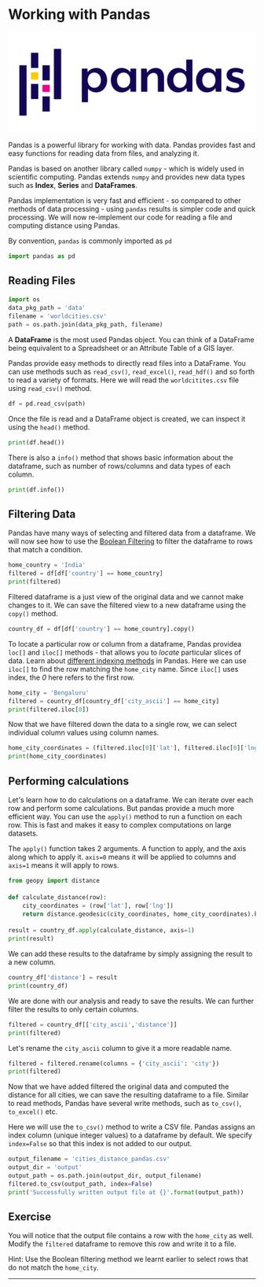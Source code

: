 # Working with Pandas

![](images/python_foundation/pandas-logo.png)

Pandas is a powerful library for working with data. Pandas provides fast and easy functions for reading data from files, and analyzing it.

Pandas is based on another library called `numpy` - which is widely used in scientific computing. Pandas extends `numpy` and provides new data types such as **Index**, **Series** and **DataFrames**.

Pandas implementation is very fast and efficient - so compared to other methods of data processing - using `pandas` results is simpler code and quick processing. We will now re-implement our code for reading a file and computing distance using Pandas.

By convention, `pandas` is commonly imported as `pd`


```python
import pandas as pd
```

## Reading Files


```python
import os
data_pkg_path = 'data'
filename = 'worldcities.csv'
path = os.path.join(data_pkg_path, filename)
```

A **DataFrame** is the most used Pandas object. You can think of a DataFrame being equivalent to a Spreadsheet or an Attribute Table of a GIS layer. 

Pandas provide easy methods to directly read files into a DataFrame. You can use methods such as `read_csv()`, `read_excel()`, `read_hdf()` and so forth to read a variety of formats. Here we will read the `worldcitites.csv` file using `read_csv()` method.


```python
df = pd.read_csv(path)
```

Once the file is read and a DataFrame object is created, we can inspect it using the `head()` method. 


```python
print(df.head())
```

There is also a `info()` method that shows basic information about the dataframe, such as number of rows/columns and data types of each column.


```python
print(df.info())
```

## Filtering Data

Pandas have many ways of selecting and filtered data from a dataframe. We will now see how to use the [Boolean Filtering](https://pandas.pydata.org/pandas-docs/stable/user_guide/indexing.html#boolean-indexing) to filter the dataframe to rows that match a condition.


```python
home_country = 'India'
filtered = df[df['country'] == home_country]
print(filtered)
```

Filtered dataframe is a just view of the original data and we cannot make changes to it. We can save the filtered view to a new dataframe using the `copy()` method.


```python
country_df = df[df['country'] == home_country].copy()
```

To locate a particular row or column from a dataframe, Pandas providea `loc[]` and `iloc[]` methods - that allows you to *locate* particular slices of data. Learn about [different indexing methods](https://pandas.pydata.org/pandas-docs/stable/user_guide/indexing.html#different-choices-for-indexing) in Pandas. Here we can use `iloc[]` to find the row matching the `home_city` name. Since `iloc[]` uses index, the *0* here refers to the first row.


```python
home_city = 'Bengaluru'
filtered = country_df[country_df['city_ascii'] == home_city]
print(filtered.iloc[0])
```

Now that we have filtered down the data to a single row, we can select individual column values using column names.


```python
home_city_coordinates = (filtered.iloc[0]['lat'], filtered.iloc[0]['lng'])
print(home_city_coordinates)
```

## Performing calculations

Let's learn how to do calculations on a dataframe. We can iterate over each row and perform some calculations. But pandas provide a much more efficient way. You can use the `apply()` method to run a function on each row. This is fast and makes it easy to complex computations on large datasets.

The `apply()` function takes 2 arguments. A function to apply, and the axis along which to apply it. `axis=0` means it will be applied to columns and `axis=1` means it will apply to rows.


```python
from geopy import distance

def calculate_distance(row):
    city_coordinates = (row['lat'], row['lng'])
    return distance.geodesic(city_coordinates, home_city_coordinates).km

result = country_df.apply(calculate_distance, axis=1)
print(result)
```

We can add these results to the dataframe by simply assigning the result to a new column.


```python
country_df['distance'] = result
print(country_df)
```

We are done with our analysis and ready to save the results. We can further filter the results to only certain columns.


```python
filtered = country_df[['city_ascii','distance']]
print(filtered)
```

Let's rename the `city_ascii` column to give it a more readable name.


```python
filtered = filtered.rename(columns = {'city_ascii': 'city'})
print(filtered)
```

Now that we have added filtered the original data and computed the distance for all cities, we can save the resulting dataframe to a file. Similar to read methods, Pandas have several write methods, such as `to_csv()`, `to_excel()` etc.

Here we will use the `to_csv()` method to write a CSV file. Pandas assigns an index column (unique integer values) to a dataframe by default. We specify `index=False` so that this index is not added to our output.


```python
output_filename = 'cities_distance_pandas.csv'
output_dir = 'output'
output_path = os.path.join(output_dir, output_filename)
filtered.to_csv(output_path, index=False)
print('Successfully written output file at {}'.format(output_path))
```

## Exercise

You will notice that the output file contains a row with the `home_city` as well. Modify the `filtered` dataframe to remove this row and write it to a file.

Hint: Use the Boolean filtering method we learnt earlier to select rows that do not match the `home_city`.

----
